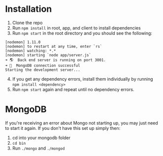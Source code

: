 # Installation
1. Clone the repo
2. Run `npm install` in root, app, and client to install dependencies
3. Run `npm start` in the root directory and you should see the following:

```
[nodemon] 1.11.0
[nodemon] to restart at any time, enter `rs`
[nodemon] watching: *.*
[nodemon] starting `node app/server.js`
➜ 🌎  Back end server is running on port 3001.
➜ 🍊  MongoDB connection successful
Starting the development server...
```
4. If you get any dependency errors, install them individually by running `npm install <dependency>`
5. Run `npm start` again and repeat until no dependency errors.

# MongoDB
If you're receiving an error about Mongo not starting up, you may just need to start it again. If you don't have this set up simply then:

1. cd into your mongodb folder
2. `cd bin`
3. Run `./mongo` and `./mongod`

